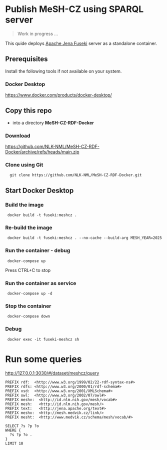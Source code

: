 # Publish MeSH-CZ using SPARQL server

> Work in progress ...

This quide deploys [Apache Jena Fuseki](https://jena.apache.org/documentation/fuseki2/index.html) server as a standalone container.

## Prerequisites

Install the following tools if not available on your system.

### Docker Desktop

https://www.docker.com/products/docker-desktop/

## Copy this repo
- into a directory **MeSH-CZ-RDF-Docker**

### Download

https://github.com/NLK-NML/MeSH-CZ-RDF-Docker/archive/refs/heads/main.zip

### Clone using Git

      git clone https://github.com/NLK-NML/MeSH-CZ-RDF-Docker.git

## Start Docker Desktop

### Build the image

     docker build -t fuseki:meshcz .

### Re-build the image

     docker build -t fuseki:meshcz . --no-cache --build-arg MESH_YEAR=2025

### Run the container - debug

     docker-compose up

Press CTRL+C to stop

### Run the container as service

     docker-compose up -d

### Stop the container

     docker-compose down

### Debug

     docker exec -it fuseki-meshcz sh

# Run some queries

http://127.0.0.1:3030/#/dataset/meshcz/query

```
PREFIX rdf:  <http://www.w3.org/1999/02/22-rdf-syntax-ns#>
PREFIX rdfs: <http://www.w3.org/2000/01/rdf-schema#>
PREFIX xsd:  <http://www.w3.org/2001/XMLSchema#>
PREFIX owl:  <http://www.w3.org/2002/07/owl#>
PREFIX meshv:  <http://id.nlm.nih.gov/mesh/vocab#>
PREFIX mesh:   <http://id.nlm.nih.gov/mesh/>
PREFIX text:   <http://jena.apache.org/text#>
PREFIX meshx:  <http://mesh.medvik.cz/link/>
PREFIX mesht:  <http://www.medvik.cz/schema/mesh/vocab/#>

SELECT ?s ?p ?o
WHERE {
  ?s ?p ?o .
}
LIMIT 10
```




